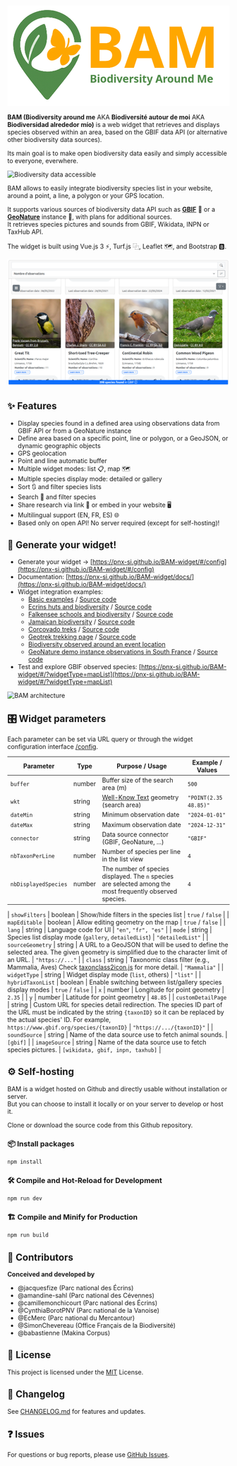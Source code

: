 ![BAM logo](/docs/images/BAM-logo-full.png)

**BAM (Biodiversity around me** AKA **Biodiversité autour de moi** AKA **Biodiversidad alrededor mío)** is a web widget that retrieves and displays species observed within an area, based on the GBIF data API (or alternative other biodiversity data sources).

Its main goal is to make open biodiversity data easily and simply accessible to everyone, everwhere.

![Biodiversity data accessible](https://geonature.fr/documents/autres/BAM/BAM-biodiversity-data-accessible.png)

BAM allows to easily integrate biodiversity species list in your website, around a point, a line, a polygon or your GPS location.

It supports various sources of biodiversity data API such as **[GBIF](https://www.gbif.org)** 🦋 or a **[GeoNature](https://geonature.fr)** instance 🌱, with plans for additional sources.  
It retrieves species pictures and sounds from GBIF, Wikidata, INPN or TaxHub API.

The widget is built using Vue.js 3 ⚡, Turf.js ⿻, Leaflet 🗺️, and Bootstrap 🅱.

![Widget preview](/docs/images/first_result.png)

## ✨ Features

-   Display species found in a defined area using observations data from GBIF API or from a GeoNature instance
-   Define area based on a specific point, line or polygon, or a GeoJSON, or dynamic geographic objects
-   GPS geolocation
-   Point and line automatic buffer
-   Multiple widget modes: list 📋, map 🗺️
-   Multiple species display mode: detailed or gallery
-   Sort 🔃 and filter species lists
-   Search 🔎 and filter species
-   Share research via link 🔗 or embed in your website 🖥️
-   Multilingual support (EN, FR, ES) 🌐
-   Based only on open API! No server required (except for self-hosting)!

## 🚀 Generate your widget!

-   Generate your widget -> [https://pnx-si.github.io/BAM-widget/#/config](https://pnx-si.github.io/BAM-widget/#/config)
-   Documentation: [https://pnx-si.github.io/BAM-widget/docs/](https://pnx-si.github.io/BAM-widget/docs/)
-   Widget integration examples:
    -   [Basic examples](https://pnx-si.github.io/BAM-widget/docs/examples/basic-examples.html) / [Source code](/docs/examples/basic-examples.html)
    -   [Ecrins huts and biodiversity](https://pnx-si.github.io/BAM-widget/docs/examples/huts-biodiversity.html) / [Source code](/docs/examples/huts-biodiversity.html)
    -   [Falkensee schools and biodiversity](https://pnx-si.github.io/BAM-widget/docs/examples/falkensee-schools-biodiversity.html) / [Source code](/docs/examples/falkensee-schools-biodiversity.html)
    -   [Jamaican biodiversity](https://pnx-si.github.io/BAM-widget/docs/examples/jamaican-biodiversity.html) / [Source code](/docs/examples/jamaican-biodiversity.html)
    -   [Corcovado treks](https://pnx-si.github.io/BAM-widget/docs/examples/corcovado-treks.html) / [Source code](docs/examples/corcovado-treks.html)
    -   [Geotrek trekking page](https://gtr3demo.ecrins-parcnational.fr/trek/2-Col-de-Font-Froide) / [Source code](/docs/examples/geotrek-detail-page.html)
    -   [Biodiversity observed around an event location](https://www.ecrins-parcnational.fr/actualite/retour-premieres-rencontres-nationales-geonature)
    -   [GeoNature demo instance observations in South France](https://pnx-si.github.io/BAM-widget/docs/examples/geonature-demo-widget.html) / [Source code](/docs/examples/geonature-demo-widget.html)
-   Test and explore GBIF observed species: [https://pnx-si.github.io/BAM-widget/#/?widgetType=mapList](https://pnx-si.github.io/BAM-widget/#/?widgetType=mapList)

![BAM architecture](https://geonature.fr/documents/autres/BAM/BAM-schema-v2.png)

## 🎛️ Widget parameters

Each parameter can be set via URL query or through the widget configuration interface [/config](https://pnx-si.github.io/BAM-widget/#/config).

| Parameter            | Type   | Purpose / Usage                                                                                           | Example / Values      |
| -------------------- | ------ | --------------------------------------------------------------------------------------------------------- | --------------------- |
| `buffer`             | number | Buffer size of the search area (m)                                                                        | `500`                 |
| `wkt`                | string | [Well-Know Text](https://fr.wikipedia.org/wiki/Well-known_text) geometry (search area)                    | `"POINT(2.35 48.85)"` |
| `dateMin`            | string | Minimum observation date                                                                                  | `"2024-01-01"`        |
| `dateMax`            | string | Maximum observation date                                                                                  | `"2024-12-31"`        |
| `connector`          | string | Data source connector (GBIF, GeoNature, ...)                                                              | `"GBIF"`              |
| `nbTaxonPerLine`     | number | Number of species per line in the list view                                                               | `4`                   |
| `nbDisplayedSpecies` | number | The number of species displayed. The `n` species are selected among the most frequently observed species. | `4`                   |

| `showFilters` | boolean | Show/hide filters in the species list | `true` / `false` |
| `mapEditable` | boolean | Allow editing geometry on the map | `true` / `false` |
| `lang` | string | Language code for UI | `"en"`, `"fr", "es"` |
| `mode` | string | Species list display mode (`gallery`, `detailedList`) | `"detailedList"` |
| `sourceGeometry` | string | A URL to a GeoJSON that will be used to define the selected area. The given geometry is simplified due to the character limit of an URL. | `"https://..."` |
| `class` | string | Taxonomic class filter (e.g., Mammalia, Aves) Check [taxonclass2icon.js](https://github.com/PnX-SI/BAM-widget/blob/main/src/assets/taxonclass2icon.js) for more detail. | `"Mammalia"` |
| `widgetType` | string | Widget display mode (`list`, others) | `"list"` |
| `hybridTaxonList` | boolean | Enable switching between list/gallery species display modes | `true` / `false` |
| `x` | number | Longitude for point geometry | `2.35` |
| `y` | number | Latitude for point geometry | `48.85` |
| `customDetailPage` | string | Custom URL for species detail redirection. The species ID part of the URL must be indicated by the string `{taxonID}` so it can be replaced by the actual species' ID. For example, `https://www.gbif.org/species/{taxonID}` | `"https://.../{taxonID}"` |
| `soundSource` | string | Name of the data source use to fetch animal sounds. | `[gbif]` |
| `imageSource` | string | Name of the data source use to fetch species pictures. | `[wikidata, gbif, inpn, taxhub]` |

## ⚙️ Self-hosting

BAM is a widget hosted on Github and directly usable without installation or server.  
But you can choose to install it locally or on your server to develop or host it.

Clone or download the source code from this Github repository.

### 📦 Install packages

```sh
npm install
```

### 🛠️ Compile and Hot-Reload for Development

```sh
npm run dev
```

### 🏗️ Compile and Minify for Production

```sh
npm run build
```

## 👥 Contributors

**Conceived and developed by**

-   @jacquesfize (Parc national des Écrins)
-   @amandine-sahl (Parc national des Cévennes)
-   @camillemonchicourt (Parc national des Écrins)
-   @CynthiaBorotPNV (Parc national de la Vanoise)
-   @EcMerc (Parc national du Mercantour)
-   @SimonChevereau (Office Français de la Biodiversité)
-   @babastienne (Makina Corpus)

## 📄 License

This project is licensed under the [MIT](https://opensource.org/license/mit) License.

## 📝 Changelog

See [CHANGELOG.md](CHANGELOG.md) for features and updates.

## ❓ Issues

For questions or bug reports, please use [GitHub Issues](https://github.com/PnX-SI/BAM-widget/issues).
